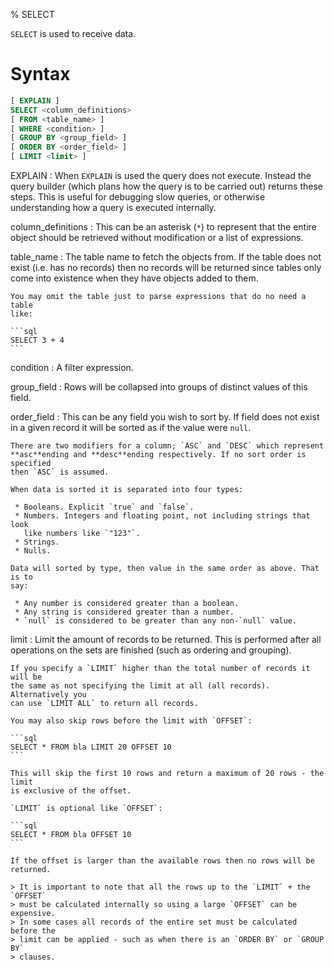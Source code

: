 % SELECT

`SELECT` is used to receive data.

Syntax
======

```sql
[ EXPLAIN ]
SELECT <column_definitions>
[ FROM <table_name> ]
[ WHERE <condition> ]
[ GROUP BY <group_field> ]
[ ORDER BY <order_field> ]
[ LIMIT <limit> ]
```

EXPLAIN
  : When `EXPLAIN` is used the query does not execute. Instead the query builder
    (which plans how the query is to be carried out) returns these steps. This
    is useful for debugging slow queries, or otherwise understanding how a query
    is executed internally.

column_definitions
  : This can be an asterisk (`*`) to represent that the entire object should be
    retrieved without modification or a list of expressions.

table_name
  : The table name to fetch the objects from. If the table does not exist (i.e.
    has no records) then no records will be returned since tables only come into
    existence when they have objects added to them.

    You may omit the table just to parse expressions that do no need a table
    like:

    ```sql
    SELECT 3 + 4
    ```

condition
  : A filter expression.

group_field
  : Rows will be collapsed into groups of distinct values of this field.

order_field
  : This can be any field you wish to sort by. If field does not exist in a
    given record it will be sorted as if the value were `null`.

    There are two modifiers for a column; `ASC` and `DESC` which represent
    **asc**ending and **desc**ending respectively. If no sort order is specified
    then `ASC` is assumed.

    When data is sorted it is separated into four types:

     * Booleans. Explicit `true` and `false`.
     * Numbers. Integers and floating point, not including strings that look
       like numbers like `"123"`.
     * Strings.
     * Nulls.
     
    Data will sorted by type, then value in the same order as above. That is to
    say:
    
     * Any number is considered greater than a boolean.
     * Any string is considered greater than a number.
     * `null` is considered to be greater than any non-`null` value.

limit
  : Limit the amount of records to be returned. This is performed after all
    operations on the sets are finished (such as ordering and grouping).
    
    If you specify a `LIMIT` higher than the total number of records it will be
    the same as not specifying the limit at all (all records). Alternatively you
    can use `LIMIT ALL` to return all records.
    
    You may also skip rows before the limit with `OFFSET`:
    
    ```sql
    SELECT * FROM bla LIMIT 20 OFFSET 10
    ```
    
    This will skip the first 10 rows and return a maximum of 20 rows - the limit
    is exclusive of the offset.
    
    `LIMIT` is optional like `OFFSET`:
    
    ```sql
    SELECT * FROM bla OFFSET 10
    ```
    
    If the offset is larger than the available rows then no rows will be
    returned.
    
    > It is important to note that all the rows up to the `LIMIT` + the `OFFSET`
    > must be calculated internally so using a large `OFFSET` can be expensive.
    > In some cases all records of the entire set must be calculated before the
    > limit can be applied - such as when there is an `ORDER BY` or `GROUP BY`
    > clauses.
